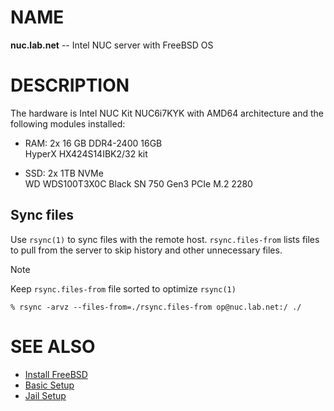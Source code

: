 # NAME

**nuc.lab.net** -- Intel NUC server with FreeBSD OS


# DESCRIPTION

The hardware is Intel NUC Kit NUC6i7KYK with AMD64 architecture and the
following modules installed:

  * RAM: 2x 16 GB DDR4-2400 16GB  
    HyperX HX424S14IBK2/32 kit

  * SSD: 2x 1TB NVMe  
    WD WDS100T3X0C Black SN 750 Gen3 PCIe M.2 2280

## Sync files

Use `rsync(1)` to sync files with the remote host. `rsync.files-from` lists
files to pull from the server to skip history and other unnecessary files.

> [!NOTE]
> Keep `rsync.files-from` file sorted to optimize `rsync(1)`

```console
% rsync -arvz --files-from=./rsync.files-from op@nuc.lab.net:/ ./
```


# SEE ALSO

  * [Install FreeBSD](./doc/install.md)
  * [Basic Setup](./doc/setup.md)
  * [Jail Setup](./doc/jail.md)
